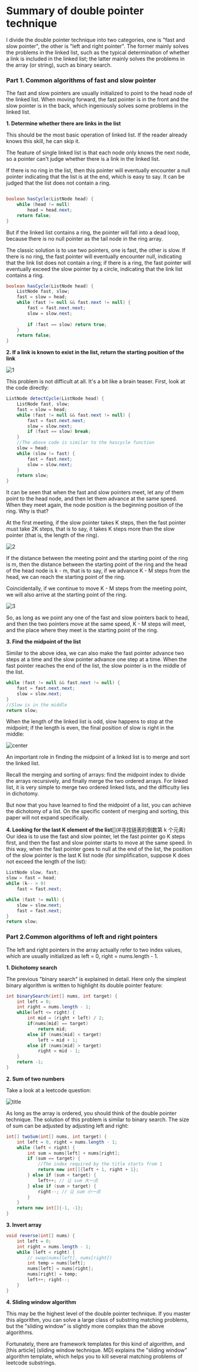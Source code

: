 # Summary of double pointer technique[](#双指针技巧总结) 

I divide the double pointer technique into two categories, one is "fast and slow pointer", the other is "left and right pointer". The former mainly solves the problems in the linked list, such as the typical determination of whether a link is included in the linked list; the latter mainly solves the problems in the array (or string), such as binary search. 

### Part 1. Common algorithms of fast and slow pointer[](#快慢指针的常见算法) 

The fast and slow pointers are usually initialized to point to the head node of the linked list. When moving forward, the fast pointer is in the front and the slow pointer is in the back, which ingeniously solves some problems in the linked list. 

**1. Determine whether there are links in the list**[](#判定链表中是否含有环) 

This should be the most basic operation of linked list. If the reader already knows this skill, he can skip it.   

The feature of single linked list is that each node only knows the next node, so a pointer can't judge whether there is a link in the linked list.      

If there is no ring in the list, then this pointer will eventually encounter a null pointer indicating that the list is at the end, which is easy to say. It can be judged that the list does not contain a ring.

```java

boolean hasCycle(ListNode head) {
    while (head != null)
        head = head.next;
    return false;
}
```

But if the linked list contains a ring, the pointer will fall into a dead loop, because there is no null pointer as the tail node in the ring array.            

The classic solution is to use two pointers, one is fast, the other is slow. If there is no ring, the fast pointer will eventually encounter null, indicating that the link list does not contain a ring; if there is a ring, the fast pointer will eventually exceed the slow pointer by a circle, indicating that the link list contains a ring.      

```java
boolean hasCycle(ListNode head) {
    ListNode fast, slow;
    fast = slow = head;
    while (fast != null && fast.next != null) {
        fast = fast.next.next;
        slow = slow.next;
        
        if (fast == slow) return true;
    }
    return false;
}
```

**2. If a link is known to exist in the list, return the starting position of the link**[](#已知链表中含有环，返回这个环的起始位置) 

![1](../pictures/%E5%8F%8C%E6%8C%87%E9%92%88/1.png)

This problem is not difficult at all. It's a bit like a brain teaser. First, look at the code directly: 

```java
ListNode detectCycle(ListNode head) {
    ListNode fast, slow;
    fast = slow = head;
    while (fast != null && fast.next != null) {
        fast = fast.next.next;
        slow = slow.next;
        if (fast == slow) break;
    }
    //The above code is similar to the hascycle function 
    slow = head;
    while (slow != fast) {
        fast = fast.next;
        slow = slow.next;
    }
    return slow;
}
```

It can be seen that when the fast and slow pointers meet, let any of them point to the head node, and then let them advance at the same speed. When they meet again, the node position is the beginning position of the ring. Why is that?            

At the first meeting, if the slow pointer takes K steps, then the fast pointer must take 2K steps, that is to say, it takes K steps more than the slow pointer (that is, the length of the ring).

![2](../pictures/%E5%8F%8C%E6%8C%87%E9%92%88/2.png)

If the distance between the meeting point and the starting point of the ring is m, then the distance between the starting point of the ring and the head of the head node is k - m, that is to say, if we advance K - M steps from the head, we can reach the starting point of the ring.            

Coincidentally, if we continue to move K - M steps from the meeting point, we will also arrive at the starting point of the ring. 

![3](../pictures/%E5%8F%8C%E6%8C%87%E9%92%88/3.png)

So, as long as we point any one of the fast and slow pointers back to head, and then the two pointers move at the same speed, K - M steps will meet, and the place where they meet is the starting point of the ring. 

**3. Find the midpoint of the list**[](#寻找链表的中点) 

Similar to the above idea, we can also make the fast pointer advance two steps at a time and the slow pointer advance one step at a time. When the fast pointer reaches the end of the list, the slow pointer is in the middle of the list. 

```java
while (fast != null && fast.next != null) {
    fast = fast.next.next;
    slow = slow.next;
}
//Slow is in the middle 
return slow;
```

When the length of the linked list is odd, slow happens to stop at the midpoint; if the length is even, the final position of slow is right in the middle: 

![center](../pictures/%E5%8F%8C%E6%8C%87%E9%92%88/center.png)

An important role in finding the midpoint of a linked list is to merge and sort the linked list.

Recall the merging and sorting of arrays: find the midpoint index to divide the arrays recursively, and finally merge the two ordered arrays. For linked list, it is very simple to merge two ordered linked lists, and the difficulty lies in dichotomy.   

But now that you have learned to find the midpoint of a list, you can achieve the dichotomy of a list. On the specific content of merging and sorting, this paper will not expand specifically. 

**4. Looking for the last K element of the list**[](#寻找链表的倒数第 k 个元素)            
Our idea is to use the fast and slow pointer, let the fast pointer go K steps first, and then the fast and slow pointer starts to move at the same speed. In this way, when the fast pointer goes to null at the end of the list, the position of the slow pointer is the last K list node (for simplification, suppose K does not exceed the length of the list): 

```java
ListNode slow, fast;
slow = fast = head;
while (k-- > 0) 
    fast = fast.next;

while (fast != null) {
    slow = slow.next;
    fast = fast.next;
}
return slow;
```

### Part 2.Common algorithms of left and right pointers[](#左右指针的常用算法) 

The left and right pointers in the array actually refer to two index values, which are usually initialized as left = 0, right = nums.length - 1.   

**1. Dichotomy search**[](#二分查找)           

The previous "binary search" is explained in detail. Here only the simplest binary algorithm is written to highlight its double pointer feature: 

```java
int binarySearch(int[] nums, int target) {
    int left = 0; 
    int right = nums.length - 1;
    while(left <= right) {
        int mid = (right + left) / 2;
        if(nums[mid] == target)
            return mid; 
        else if (nums[mid] < target)
            left = mid + 1; 
        else if (nums[mid] > target)
            right = mid - 1;
    }
    return -1;
}
```

**2. Sum of two numbers**[](#两数之和)

Take a look at a leetcode question: 

![title](../pictures/%E5%8F%8C%E6%8C%87%E9%92%88/title.png)

As long as the array is ordered, you should think of the double pointer technique. The solution of this problem is similar to binary search. The size of sum can be adjusted by adjusting left and right: 

```java
int[] twoSum(int[] nums, int target) {
    int left = 0, right = nums.length - 1;
    while (left < right) {
        int sum = nums[left] + nums[right];
        if (sum == target) {
            //The index required by the title starts from 1 
            return new int[]{left + 1, right + 1};
        } else if (sum < target) {
            left++; // 让 sum 大一点
        } else if (sum > target) {
            right--; // 让 sum 小一点
        }
    }
    return new int[]{-1, -1};
}
```

**3. Invert array**[](#反转数组)

```java
void reverse(int[] nums) {
    int left = 0;
    int right = nums.length - 1;
    while (left < right) {
        // swap(nums[left], nums[right])
        int temp = nums[left];
        nums[left] = nums[right];
        nums[right] = temp;
        left++; right--;
    }
}
```

**4. Sliding window algorithm**[](#滑动窗口算法) 

This may be the highest level of the double pointer technique. If you master this algorithm, you can solve a large class of substring matching problems, but the "sliding window" is slightly more complex than the above algorithms.            

Fortunately, there are framework templates for this kind of algorithm, and [this article] (sliding window technique. MD) explains the "sliding window" algorithm template, which helps you to kill several matching problems of leetcode substrings. 
